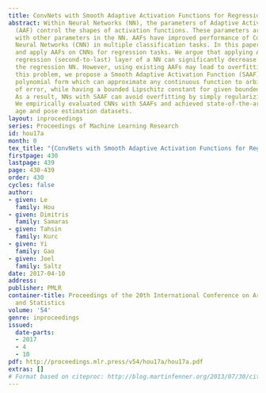 ```yaml
---
title: ConvNets with Smooth Adaptive Activation Functions for Regression
abstract: Within Neural Networks (NN), the parameters of Adaptive Activation Functions
  (AAF) control the shapes of activation functions. These parameters are trained along
  with other parameters in the NN. AAFs have improved performance of Convolutional
  Neural Networks (CNN) in multiple classification tasks. In this paper, we propose
  and apply AAFs on CNNs for regression tasks. We argue that applying AAFs in the
  regression (second-to-last) layer of a NN can significantly decrease the bias of
  the regression NN. However, using existing AAFs may lead to overfitting. To address
  this problem, we propose a Smooth Adaptive Activation Function (SAAF) with a piecewise
  polynomial form which can approximate any continuous function to arbitrary degree
  of error, while having a bounded Lipschitz constant for given bounded model parameters.
  As a result, NNs with SAAF can avoid overfitting by simply regularizing model parameters.
  We empirically evaluated CNNs with SAAFs and achieved state-of-the-art results on
  age and pose estimation datasets.
layout: inproceedings
series: Proceedings of Machine Learning Research
id: hou17a
month: 0
tex_title: "{ConvNets with Smooth Adaptive Activation Functions for Regression}"
firstpage: 430
lastpage: 439
page: 430-439
order: 430
cycles: false
author:
- given: Le
  family: Hou
- given: Dimitris
  family: Samaras
- given: Tahsin
  family: Kurc
- given: Yi
  family: Gao
- given: Joel
  family: Saltz
date: 2017-04-10
address: 
publisher: PMLR
container-title: Proceedings of the 20th International Conference on Artificial Intelligence
  and Statistics
volume: '54'
genre: inproceedings
issued:
  date-parts:
  - 2017
  - 4
  - 10
pdf: http://proceedings.mlr.press/v54/hou17a/hou17a.pdf
extras: []
# Format based on citeproc: http://blog.martinfenner.org/2013/07/30/citeproc-yaml-for-bibliographies/
---
```

